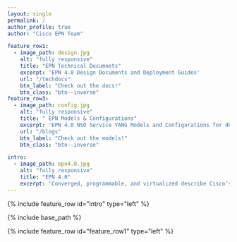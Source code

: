 ```yaml
---
layout: single
permalink: /
author_profile: true
author: "Cisco EPN Team"

feature_row1:
  - image_path: design.jpg
    alt: "fully responsive"
    title: "EPN Technical Documnets"
    excerpt: 'EPN 4.0 Design Documents and Deployment Guides'
    url: "/techdocs"
    btn_label: "Check out the docs!"
    btn_class: "btn--inverse"
feature_row3:
  - image_path: config.jpg
    alt: "fully responsive"
    title: " EPN Models & Configurations"
    excerpt: 'EPN 4.0 NSO Service YANG Models and Configurations for deployment models.'
    url: "/blogs"
    btn_label: "Check out the models!"
    btn_class: "btn--inverse"

intro:
  - image_path: epn4.0.jpg
    alt: "fully responsive"
    title: "EPN 4.0"
    excerpt: 'Converged, programmable, and virtualized describe Cisco’s EPN architecture. With EPN 4.0, Cisco delivers an architecture supported by products, designs, and configurations that leverage intelligent, self-healing networks. These networks are the foundation for an agile, programmable service delivery platform. Leveraging the EPN 4.0 Design and Implementation Guide simplifies the deployment of virtualized cloud-based services over service provider scale access, aggregation, and edge networks.'
---
```


{% include feature_row id="intro" type="left" %}

{% include base_path %}

{% include feature_row id="feature_row1" type="left" %}
